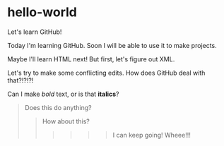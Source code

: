 # hello-world
Let's learn GitHub!

Today I'm learning GitHub. Soon I will be able to use it to make projects.

Maybe I'll learn HTML next! But first, let's figure out XML.

Let's try to make some conflicting edits. How does GitHub deal with that?!?!?!

Can I make *bold* text, or is that **italics**?

> Does this do anything?
>> How about this?
>>>>>>I can keep going! Wheee!!!

